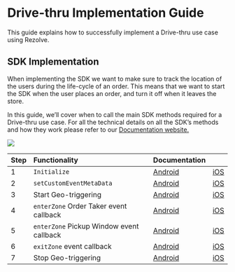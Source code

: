 Drive-thru Implementation Guide
===============================

This guide explains how to successfully implement a Drive-thru use case using Rezolve.

SDK Implementation
------------------

When implementing the SDK we want to make sure to track the location of the users during the life-cycle of an order. This means that we want to start the SDK when the user places an order, and turn it off when it leaves the store.

In this guide, we’ll cover when to call the main SDK methods required for a Drive-thru use case. For all the technical details on all the SDK’s methods and how they work please refer to our [Documentation website.](https://docs.bluedot.io/)

![](https://docs.google.com/drawings/d/e/2PACX-1vS2MVYfAPOE0H-vohfxPaT42vdxC7IRIzKwmRLJOdOn06lpo8OdRtVaDdDoSHm9ubB2xoQaS3ppxGOy/pub?w=2698&h=1570)

| **Step** | **Functionality**            | **Documentation** |                     |
| :------- | :------------------------- | :------------------ | :------------------ |
| 1        | `Initialize`               | [Android](../Point%20SDK/Android/Quick%20Start.md)          | [iOS](../Point%20SDK/iOS/Quick%20Start.md)       |
| 2        | `setCustomEventMetaData`   | [Android](../Custom%20Data.md)                    | [iOS](../Custom%20Data.md)       |
| 3        | Start Geo-triggering       | [Android](../Point%20SDK/Android/Geo-triggering.md)       | [iOS](../Point%20SDK/iOS/Geo-triggering.md)       |
| 4        | `enterZone` Order Taker event callback | [Android](../Point%20SDK/Android/Geo-triggering.md)       | [iOS](../Point%20SDK/iOS/Geo-triggering.md)       |
| 5        | `enterZone` Pickup Window event callback | [Android](../Point%20SDK/Android/Geo-triggering.md)       | [iOS](../Point%20SDK/iOS/Geo-triggering.md)       |
| 6        | `exitZone` event callback  | [Android](../Point%20SDK/Android/Geo-triggering.md)       | [iOS](../Point%20SDK/iOS/Geo-triggering.md)       |
| 7        | Stop Geo-triggering        | [Android](../Point%20SDK/Android/Geo-triggering.md)       | [iOS](../Point%20SDK/iOS/Geo-triggering.md)       |